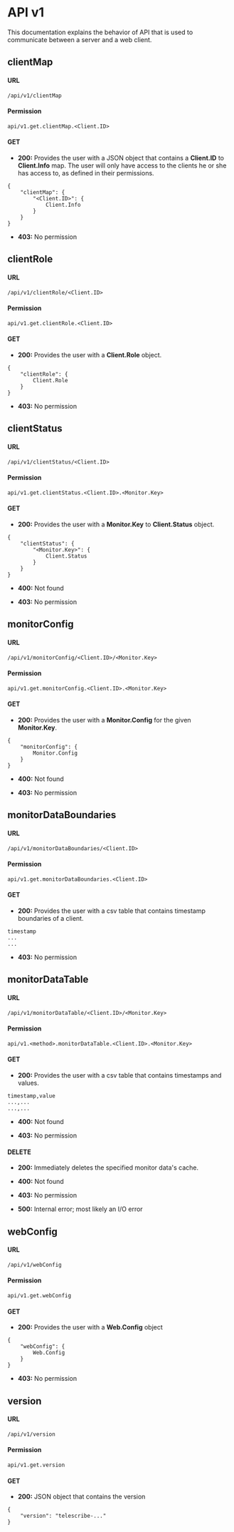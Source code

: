 # API v1

This documentation explains the behavior of API that is used to communicate between a server and a web client.

## clientMap

#### URL

`/api/v1/clientMap`

#### Permission

`api/v1.get.clientMap.<Client.ID>`

#### GET

* **200:** Provides the user with a JSON object that contains a **Client.ID** to **Client.Info** map. The user will only have access to the clients he or she has access to, as defined in their permissions.

```text
{
    "clientMap": {
        "<Client.ID>": {
            Client.Info
        }
    }
}
```

* **403:** No permission


## clientRole

#### URL

`/api/v1/clientRole/<Client.ID>`

#### Permission

`api/v1.get.clientRole.<Client.ID>`

#### GET

* **200:** Provides the user with a **Client.Role** object.

```text
{
    "clientRole": {
        Client.Role
    }
}
```

* **403:** No permission


## clientStatus

#### URL

`/api/v1/clientStatus/<Client.ID>`

#### Permission

`api/v1.get.clientStatus.<Client.ID>.<Monitor.Key>`

#### GET

* **200:** Provides the user with a **Monitor.Key** to **Client.Status** object.

```text
{
    "clientStatus": {
        "<Monitor.Key>": {
            Client.Status
        }
    }
}
```

* **400:** Not found

* **403:** No permission


## monitorConfig

#### URL

`/api/v1/monitorConfig/<Client.ID>/<Monitor.Key>`

#### Permission

`api/v1.get.monitorConfig.<Client.ID>.<Monitor.Key>`

#### GET

* **200:** Provides the user with a **Monitor.Config** for the given **Monitor.Key**.

```text
{
    "monitorConfig": {
        Monitor.Config
    }
}
```

* **400:** Not found

* **403:** No permission


## monitorDataBoundaries

#### URL

`/api/v1/monitorDataBoundaries/<Client.ID>`

#### Permission

`api/v1.get.monitorDataBoundaries.<Client.ID>`

#### GET

* **200:** Provides the user with a csv table that contains timestamp boundaries of a client.

```text
timestamp
...
...
```

* **403:** No permission


## monitorDataTable

#### URL

`/api/v1/monitorDataTable/<Client.ID>/<Monitor.Key>`

#### Permission

`api/v1.<method>.monitorDataTable.<Client.ID>.<Monitor.Key>`

#### GET

* **200:** Provides the user with a csv table that contains timestamps and values.

```text
timestamp,value
...,...
...,...
```

* **400:** Not found

* **403:** No permission

#### DELETE

* **200:** Immediately deletes the specified monitor data's cache.

* **400:** Not found

* **403:** No permission

* **500:** Internal error; most likely an I/O error


## webConfig

#### URL

`/api/v1/webConfig`

#### Permission

`api/v1.get.webConfig`

#### GET

* **200:** Provides the user with a **Web.Config** object

```text
{
    "webConfig": {
        Web.Config
    }
}
```

* **403:** No permission


## version

#### URL

`/api/v1/version`

#### Permission

`api/v1.get.version`

#### GET

* **200:** JSON object that contains the version
```text
{
    "version": "telescribe-..."
}
```